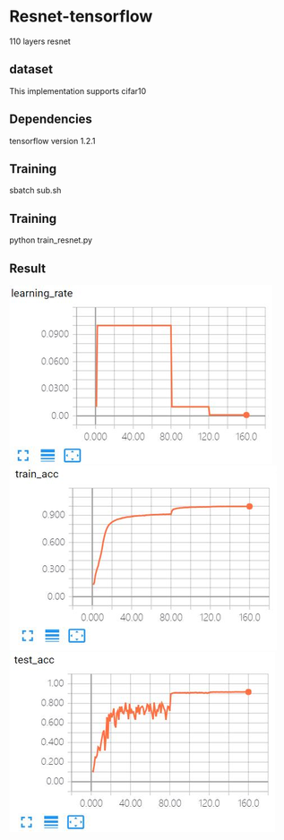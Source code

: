 # Resnet-tensorflow
110 layers resnet
## dataset
This implementation supports cifar10
## Dependencies
tensorflow version 1.2.1
## Training
sbatch sub.sh
## Training
python train_resnet.py 
## Result
![learning rate](https://github.com/xiangwenliu/Resnet-tensorflow/blob/master/lr.jpg)
![training accuracy](https://github.com/xiangwenliu/Resnet-tensorflow/blob/master/train.jpg)
![test accuracy](https://github.com/xiangwenliu/Resnet-tensorflow/blob/master/test.jpg)
